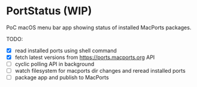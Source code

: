 # PortStatus (WIP)

PoC macOS menu bar app showing status of installed MacPorts packages.

TODO:
- [x] read installed ports using shell command
- [x] fetch latest versions from https://ports.macports.org API
- [ ] cyclic polling API in background
- [ ] watch filesystem for macports dir changes and reread installed ports
- [ ] package app and publish to MacPorts
